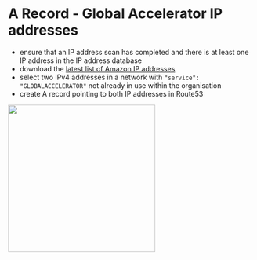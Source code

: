 # A Record - Global Accelerator IP addresses
* ensure that an IP address scan has completed and there is at least one IP address in the IP address database
* download the [latest list of Amazon IP addresses](https://ip-ranges.amazonaws.com/ip-ranges.json)
* select two IPv4 addresses in a network with `"service": "GLOBALACCELERATOR"` not already in use within the organisation
* create A record pointing to both IP addresses in Route53

<img src="images/a-globalaccelerator.png" width="300">
